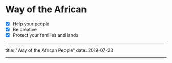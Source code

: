 # Way of the African
- [x] Help your people
- [x] Be creative
- [x] Protect your families and lands

---

title: "Way of the African People"
date: 2019-07-23

---

